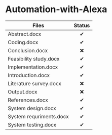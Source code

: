 # Automation-with-Alexa
|Files         |Status            | 
| ------------- |:-------------:|
| Abstract.docx              | ✔ |
| Coding.docx                | ✔ |
| Conclusion.docx            | ❌ |
| Feasibility study.docx     | ✔ |
| Implementation.docx        | ✔ |
| Introduction.docx          | ✔ |
| Literature survey.docx     | ❌ |
| Output.docx                | ❌ |
| References.docx            | ✔ |
| System design.docx         | ✔ |
| System requriments.docx    | ✔ |
| System testing.docx        | ✔ |
